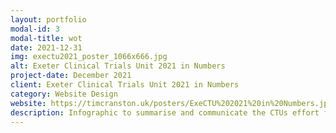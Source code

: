 ```yaml
---
layout: portfolio
modal-id: 3
modal-title: wot
date: 2021-12-31
img: exectu2021_poster_1066x666.jpg
alt: Exeter Clinical Trials Unit 2021 in Numbers
project-date: December 2021
client: Exeter Clinical Trials Unit 2021 in Numbers
category: Website Design
website: https://timcranston.uk/posters/ExeCTU%202021%20in%20Numbers.jpg
description: Infographic to summarise and communicate the CTUs effort for 2021
---
```

